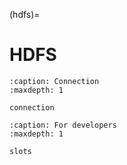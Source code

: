 (hdfs)=

# HDFS

```{toctree}
:caption: Connection
:maxdepth: 1

connection
```

```{toctree}
:caption: For developers
:maxdepth: 1

slots
```

